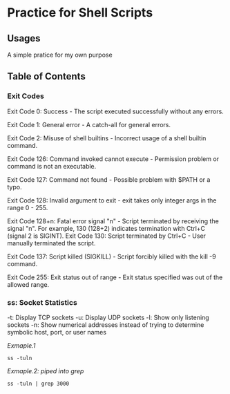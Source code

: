 # Practice for Shell Scripts

## Usages

A simple pratice for my own purpose

## Table of Contents

### Exit Codes

Exit Code 0: Success - The script executed successfully without any errors.

Exit Code 1: General error - A catch-all for general errors.

Exit Code 2: Misuse of shell builtins - Incorrect usage of a shell builtin command.

Exit Code 126: Command invoked cannot execute - Permission problem or command is not an executable.

Exit Code 127: Command not found - Possible problem with $PATH or a typo.

Exit Code 128: Invalid argument to exit - exit takes only integer args in the range 0 - 255.

Exit Code 128+n: Fatal error signal "n" - Script terminated by receiving the signal "n". For example, 130 (128+2) indicates termination with Ctrl+C 
(signal 2 is SIGINT).
Exit Code 130: Script terminated by Ctrl+C - User manually terminated the script.

Exit Code 137: Script killed (SIGKILL) - Script forcibly killed with the kill -9 command.

Exit Code 255: Exit status out of range - Exit status specified was out of the allowed range.


###  ss: Socket Statistics

-t: Display TCP sockets
-u: Display UDP sockets
-l: Show only listening sockets
-n: Show numerical addresses instead of trying to determine symbolic host, port, or user names

*Exmaple.1*

`ss -tuln`

*Exmaple.2: piped into grep*

`ss -tuln | grep 3000`
